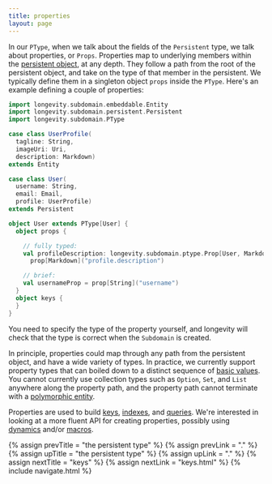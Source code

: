 ```yaml
---
title: properties
layout: page
---
```


In our `PType`, when we talk about the fields of the `Persistent`
type, we talk about properties, or `Props`. Properties map to
underlying members within the [persistent object](../persistent), at
any depth. They follow a path from the root of the persistent
object, and take on the type of that member in the persistent. We
typically define them in a singleton object `props` inside the
`PType`. Here's an example defining a couple of properties:

```scala
import longevity.subdomain.embeddable.Entity
import longevity.subdomain.persistent.Persistent
import longevity.subdomain.PType

case class UserProfile(
  tagline: String,
  imageUri: Uri,
  description: Markdown)
extends Entity

case class User(
  username: String,
  email: Email,
  profile: UserProfile)
extends Persistent

object User extends PType[User] {
  object props {

    // fully typed:
    val profileDescription: longevity.subdomain.ptype.Prop[User, Markdown] =
      prop[Markdown]("profile.description")

    // brief:
    val usernameProp = prop[String]("username")
  }
  object keys {
  }
}
```

You need to specify the type of the property yourself, and longevity
will check that the type is correct when the `Subdomain` is created.

In principle, properties could map through any path from the
persistent object, and have a wide variety of types. In practice, we
currently support property types that can boiled down to a distinct
sequence of [basic values](../basics.html). You cannot currently use
collection types such as `Option`, `Set`, and `List` anywhere along
the property path, and the property path cannot terminate with a
[polymorphic entity](../poly).

Properties are used to build [keys](keys.html),
[indexes](indexes.html), and [queries](../repo/query.html). We're
interested in looking at a more fluent API for creating properties,
possibly using
[dynamics](http://www.scala-lang.org/api/current/index.html#scala.Dynamic)
and/or
[macros](http://docs.scala-lang.org/overviews/macros/overview.html).

{% assign prevTitle = "the persistent type" %}
{% assign prevLink = "." %}
{% assign upTitle = "the persistent type" %}
{% assign upLink = "." %}
{% assign nextTitle = "keys" %}
{% assign nextLink = "keys.html" %}
{% include navigate.html %}

